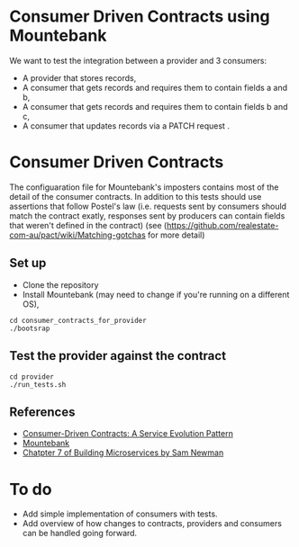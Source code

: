 # Consumer Driven Contracts using Mountebank
We want to test the integration between a provider and 3 consumers:
* A provider that stores records,
* A consumer that gets records and requires them to contain fields a and b,
* A consumer that gets records and requires them to contain fields b and c,
* A consumer that updates records via a PATCH request .

# Consumer Driven Contracts
The configuaration file for Mountebank's imposters contains most of the
detail of the consumer contracts.  In addition to this tests should use
assertions that follow Postel's law
(i.e. requests sent by consumers should match the contract exatly, responses sent
by producers can contain fields that weren't defined in the contract) (see
(https://github.com/realestate-com-au/pact/wiki/Matching-gotchas for more detail)

## Set up
* Clone the repository
* Install Mountebank (may need to change if you're running on a different OS),
```
cd consumer_contracts_for_provider
./bootsrap
```

## Test the provider against the contract
```
cd provider
./run_tests.sh
```
## References
* [Consumer-Driven Contracts: A Service Evolution Pattern](http://martinfowler.com/articles/consumerDrivenContracts.html)
* [Mountebank](http://www.mbtest.org)
* [Chatpter 7 of Building Microservices by Sam Newman](http://shop.oreilly.com/product/0636920033158.do)

# To do
* Add simple implementation of consumers with tests.
* Add overview of how changes to contracts, providers and consumers can
  be handled going forward.

